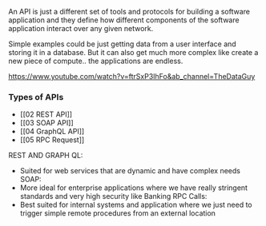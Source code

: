 An API is just a different set of tools and protocols for building a software application and they define how different components of the software application interact over any given network.

Simple examples could be just getting data from a user interface and storing it in a database. But it can also get much more complex like create a new piece of compute.. the applications are endless. 

https://www.youtube.com/watch?v=ftrSxP3IhFo&ab_channel=TheDataGuy
### Types of APIs
- [[02 REST API]]
- [[03 SOAP API]]
- [[04 GraphQL API]]
- [[05 RPC Request]]

REST AND GRAPH QL:
- Suited for web services that are dynamic and have complex needs
SOAP: 
- More ideal for enterprise applications where we have really stringent standards and very high security like Banking
RPC Calls: 
- Best suited for internal systems and application where we just need to trigger simple remote procedures from an external location